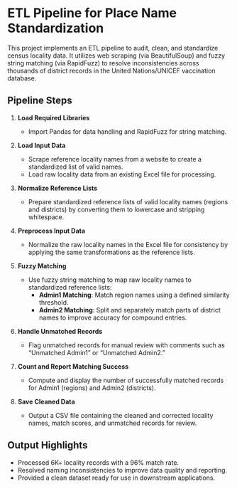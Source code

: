 # ETL Pipeline for Place Name Standardization

This project implements an ETL pipeline to audit, clean, and standardize census locality data. It utilizes web scraping (via BeautifulSoup) and fuzzy string matching (via RapidFuzz) to resolve inconsistencies across thousands of district records in the United Nations/UNICEF vaccination database.

## Pipeline Steps

1. **Load Required Libraries**  
   - Import Pandas for data handling and RapidFuzz for string matching.

2. **Load Input Data**  
   - Scrape reference locality names from a website to create a standardized list of valid names.  
   - Load raw locality data from an existing Excel file for processing.

3. **Normalize Reference Lists**  
   - Prepare standardized reference lists of valid locality names (regions and districts) by converting them to lowercase and stripping whitespace.

4. **Preprocess Input Data**  
   - Normalize the raw locality names in the Excel file for consistency by applying the same transformations as the reference lists.

5. **Fuzzy Matching**  
   - Use fuzzy string matching to map raw locality names to standardized reference lists:  
     - **Admin1 Matching**: Match region names using a defined similarity threshold.  
     - **Admin2 Matching**: Split and separately match parts of district names to improve accuracy for compound entries.

6. **Handle Unmatched Records**  
   - Flag unmatched records for manual review with comments such as “Unmatched Admin1” or “Unmatched Admin2.”

7. **Count and Report Matching Success**  
   - Compute and display the number of successfully matched records for Admin1 (regions) and Admin2 (districts).

8. **Save Cleaned Data**  
   - Output a CSV file containing the cleaned and corrected locality names, match scores, and unmatched records for review.
  
## Output Highlights 

- Processed 6K+ locality records with a 96% match rate.
- Resolved naming inconsistencies to improve data quality and reporting.
- Provided a clean dataset ready for use in downstream applications.
